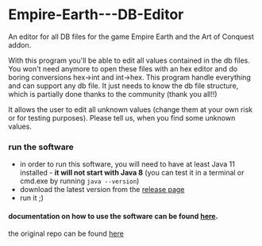 # Empire-Earth---DB-Editor

An editor for all DB files for the game Empire Earth and the Art of Conquest addon.

With this program you'll be able to edit all values contained in the db files.
You won't need anymore to open these files with an hex editor and do boring conversions hex->int and int->hex.
This program handle everything and can support any db file.
It just needs to know the db file structure, which is partially done thanks to the community (thank you all!!)

It allows the user to edit all unknown values (change them at your own risk or for testing purposes).
Please tell us, when you find some unknown values.

### run the software

- in order to run this software, you will need to have at least Java 11 installed - **it will not start with Java 8**
(you can test it in a terminal or cmd.exe by running `java --version`)
- download the latest version from the [release page](https://github.com/EE-modders/Empire-Earth---DB-Editor/releases)
- run it ;)

#### documentation on how to use the software can be found [here](https://github.com/EE-modders/Empire-Earth-toolbox/blob/master/Modding%20tools%20n%20scripts/EE%20DB-Editor.md).

the original repo can be found [here](https://github.com/Forlini91/Empire-Earth---DB-Editor/releases)
